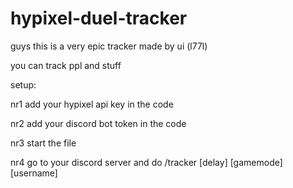 # hypixel-duel-tracker
guys this is a very epic tracker made by ui (l77l)

you can track ppl and stuff

setup:

nr1 add your hypixel api key in the code

nr2 add your discord bot token in the code

nr3 start the file

nr4 go to your discord server and do /tracker [delay] [gamemode] [username]
